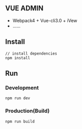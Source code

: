 ## VUE ADMIN

- Webpack4 + Vue-cli3.0 + iVew
- ......

## Install
```bush
// install dependencies
npm install
```
## Run
### Development
```bush
npm run dev
```
### Production(Build)
```bush
npm run build
```

